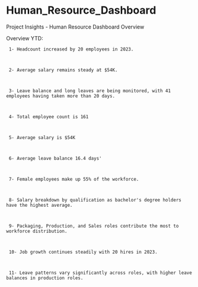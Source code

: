 # Human_Resource_Dashboard

Project Insights - Human Resource Dashboard Overview


 Overview YTD:


     1- Headcount increased by 20 employees in 2023.



     2- Average salary remains steady at $54K.



     3- Leave balance and long leaves are being monitored, with 41 employees having taken more than 20 days.



     4- Total employee count is 161



     5- Average salary is $54K



     6- Average leave balance 16.4 days'



     7- Female employees make up 55% of the workforce.



     8- Salary breakdown by qualification as bachelor's degree holders have the highest average.



     9- Packaging, Production, and Sales roles contribute the most to workforce distribution.



     10- Job growth continues steadily with 20 hires in 2023.



     11- Leave patterns vary significantly across roles, with higher leave balances in production roles.
